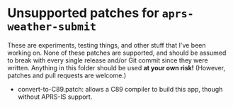 # Unsupported patches for `aprs-weather-submit`

These are experiments, testing things, and other stuff that I've been working on.  None of these patches are supported, and should be assumed to break with every single release and/or Git commit since they were written.  Anything in this folder should be used **at your own risk!**  (However, patches and pull requests are welcome.)

* convert-to-C89.patch:  allows a C89 compiler to build this app, though without APRS-IS support.